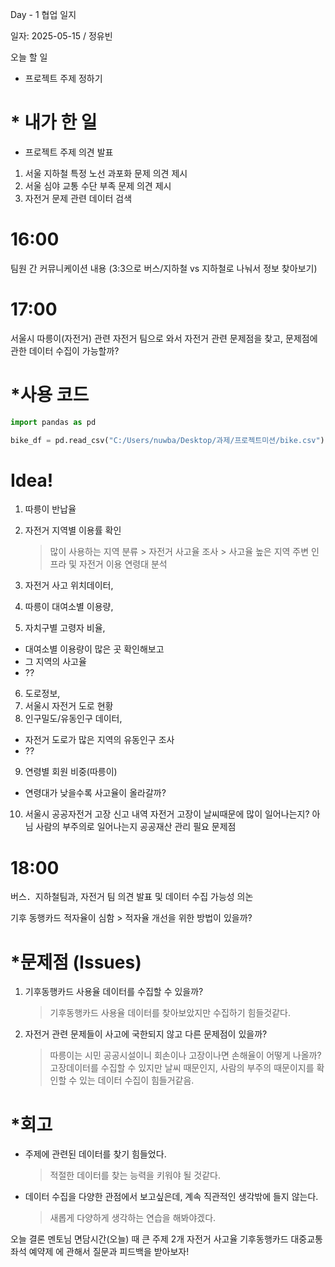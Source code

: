 Day - 1
협업 일지

일자: 2025-05-15 / 정유빈

오늘 할 일

- 프로젝트 주제 정하기

# \* 내가 한 일

- 프로젝트 주제 의견 발표

1. 서울 지하철 특정 노선 과포화 문제 의견 제시
2. 서울 심야 교통 수단 부족 문제 의견 제시
3. 자전거 문제 관련 데이터 검색

# 16:00

팀원 간 커뮤니케이션 내용
(3:3으로 버스/지하철 vs 지하철로 나눠서 정보 찾아보기)

# 17:00

서울시 따릉이(자전거) 관련
자전거 팀으로 와서
자전거 관련 문제점을 찾고, 문제점에 관한 데이터 수집이 가능할까?

# \*사용 코드

```python
import pandas as pd

bike_df = pd.read_csv("C:/Users/nuwba/Desktop/과제/프로젝트미션/bike.csv")
```

# Idea!

1. 따릉이 반납율

2. 자전거 지역별 이용률 확인

   > 많이 사용하는 지역 분류 > 자전거 사고율 조사 > 사고율 높은 지역 주변 인프라 및 자전거 이용 연령대 분석

3. 자전거 사고 위치데이터,
4. 따릉이 대여소별 이용량,
5. 자치구별 고령자 비율,

- 대여소별 이용량이 많은 곳 확인해보고
- 그 지역의 사고율
- ??

6. 도로정보,
7. 서울시 자전거 도로 현황
8. 인구밀도/유동인구 데이터,

- 자전거 도로가 많은 지역의 유동인구 조사
- ??

9. 연령별 회원 비중(따릉이)

- 연령대가 낮을수록 사고율이 올라갈까?

10. 서울시 공공자전거 고장 신고 내역
    자전거 고장이 날씨때문에 많이 일어나는지? 아님 사람의 부주의로 일어나는지
    공공재산 관리 필요 문제점

# 18:00

버스．지하철팀과, 자전거 팀 의견 발표 및 데이터 수집 가능성 의논

기후 동행카드 적자율이 심함 > 적자율 개선을 위한 방법이 있을까?

# \*문제점 (Issues)

1. 기후동행카드 사용율 데이터를 수집할 수 있을까?

   > 기후동행카드 사용율 데이터를 찾아보았지만 수집하기 힘들것같다.

2. 자전거 관련 문제들이 사고에 국한되지 않고 다른 문제점이 있을까?
   > 따릉이는 시민 공공시설이니 회손이나 고장이나면 손해율이 어떻게 나올까?
   > 고장데이터를 수집할 수 있지만 날씨 때문인지, 사람의 부주의 때문이지를 확인할 수 있는 데이터 수집이 힘들거같음.

# \*회고

- 주제에 관련된 데이터를 찾기 힘들었다.

  > 적절한 데이터를 찾는 능력을 키워야 될 것같다.

- 데이터 수집을 다양한 관점에서 보고싶은데, 계속 직관적인 생각밖에 들지 않는다.
  > 새롭게 다양하게 생각하는 연습을 해봐야겠다.

오늘 결론
멘토님 면담시간(오늘) 때
큰 주제 2개
자전거 사고율
기후동행카드 대중교통 좌석 예약제
에 관해서 질문과 피드백을 받아보자!
